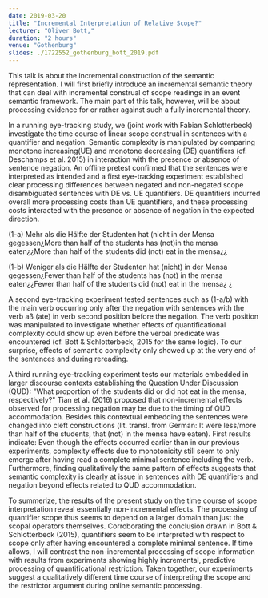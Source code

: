 ```yaml
---
date: 2019-03-20
title: "Incremental Interpretation of Relative Scope?"
lecturer: "Oliver Bott,"
duration: "2 hours"
venue: "Gothenburg"
slides: ./1722552_gothenburg_bott_2019.pdf
---
```




This talk is about the incremental construction of the semantic representation. I will first briefly introduce an incremental semantic theory that can deal with incremental construal of scope readings in an event semantic framework. The main part of this talk, however, will be about processing evidence for or rather against such a fully incremental theory.

In a running eye-tracking study, we (joint work with Fabian Schlotterbeck) investigate the time course of linear scope construal in sentences with a quantifier and negation. Semantic complexity is manipulated by comparing monotone increasing(UE) and monotone decreasing (DE) quantifiers (cf. Deschamps et al. 2015) in interaction with the presence or absence of sentence negation. An offline pretest confirmed that the sentences were interpreted as intended and a first eye-tracking experiment established clear processing differences between negated and non-negated scope disambiguated sentences with DE vs. UE quantifiers. DE quantifiers incurred overall more processing costs than UE quantifiers, and these processing costs interacted with the presence or absence of negation in the expected direction.

(1-a) Mehr als die Hälfte der Studenten hat (nicht in der Mensa gegessen¿More than half of the students has (not)in the mensa eaten¿¿More than half of the students did (not) eat in the mensa¿¿

(1-b) Weniger als die Hälfte der Studenten hat (nicht) in der Mensa gegessen¿Fewer than half of the students has (not) in the mensa eaten¿¿Fewer than half of the students did (not) eat in the mensa¿ ¿

A second eye-tracking experiment tested sentences such as (1-a/b) with the main verb occurring only after the negation with sentences with the verb aß (ate) in verb second position before the negation. The verb position was manipulated to investigate whether effects of quantificational complexity could show up even before the verbal predicate was encountered (cf. Bott & Schlotterbeck, 2015 for the same logic). To our surprise, effects of semantic complexity only showed up at the very end of the sentences and during rereading.

A third running eye-tracking experiment tests our materials embedded in larger discourse contexts establishing the Question Under Discussion (QUD): "What proportion of the students did or did not eat in the mensa, respectively?" Tian et al. (2016) proposed that non-incremental effects observed for processing negation may be due to the timing of QUD accommodation. Besides this contextual embedding the sentences were changed into cleft constructions (lit. transl. from German: It were less/more than half of the students, that (not) in the mensa have eaten). First results indicate: Even though the effects occurred earlier than in our previous experiments, complexity effects due to monotonicity still seem to only emerge after having read a complete minimal sentence including the verb. Furthermore, finding qualitatively the same pattern of effects suggests that semantic complexity is clearly at issue in sentences with DE quantifiers and negation beyond effects related to QUD accommodation.

To summerize, the results of the present study on the time course of scope interpretation reveal essentially non-incremental effects. The processing of quantifier scope thus seems to depend on a larger domain than just the scopal operators themselves. Corroborating the conclusion drawn in Bott & Schlotterbeck (2015), quantifiers seem to be interpreted with respect to scope only after having encountered a complete minimal sentence. If time allows, I will contrast the non-incremental processing of scope information with results from experiments showing highly incremental, predictive processing of quantificational restriction. Taken together, our experiments suggest a qualitatively different time course of interpreting the scope and the restrictor argument during online semantic processing.

 


